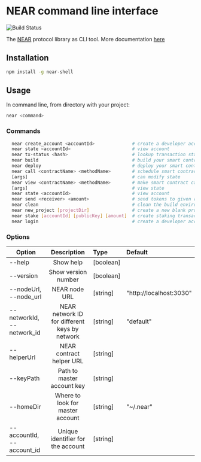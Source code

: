 # NEAR command line interface

![Build Status](https://gitlab.com/near-protocol/near-shell/badges/master/pipeline.svg)

The [NEAR](https://near.ai/npm) protocol library as CLI tool.
More documentation [here](https://near.ai/readme)

## Installation

```bash
npm install -g near-shell
```

## Usage

In command line, from directory with your project:

```bash
near <command>
```

### Commands

```bash
  near create_account <accountId>              # create a developer account
  near state <accountId>                       # view account
  near tx-status <hash>                        # lookup transaction status by hash
  near build                                   # build your smart contract
  near deploy                                  # deploy your smart contract
  near call <contractName> <methodName>        # schedule smart contract call which
  [args]                                       # can modify state
  near view <contractName> <methodName>        # make smart contract call which can
  [args]                                       # view state
  near state <accountId>                       # view account
  near send <receiver> <amount>                # send tokens to given receiver
  near clean                                   # clean the build environment
  near new_project [projectDir]                # create a new blank project
  near stake [accountId] [publicKey] [amount]  # create staking transaction
  near login                                   # create a developer account

```

### Options

| Option                    | Description                                   | Type      | Default               |
| --------------------------|:---------------------------------------------:| :---------|:----------------------|
| --help                    | Show help                                     | [boolean] |                       |
| --version                 | Show version number                           | [boolean] |                       |
| --nodeUrl, --node_url     | NEAR node URL                                 | [string]  |"http://localhost:3030"|
| --networkId, --network_id | NEAR network ID for different keys by network | [string]  |"default"              |
| --helperUrl               | NEAR contract helper URL                      | [string]  |                       |
| --keyPath                 | Path to master account key                    | [string]  |                       |
| --homeDir                 | Where to look for master account              | [string]  |"~/.near"              |
| --accountId, --account_id | Unique identifier for the account             | [string]  |                       |
